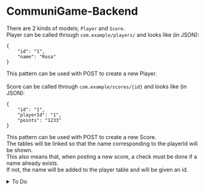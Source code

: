 # CommuniGame-Backend

There are 2 kinds of models; `Player` and `Score`. <br>
Player can be called through `com.example/players/` and looks like (in JSON): 
````
{
    "id": "1",
    "name": "Rosa"
}
````
This pattern can be used with POST to create a new Player.<br>
<br>
Score can be called through `com.example/scores/{id}` and looks like (in JSON):
````
{
    "id": "1",
    "playerId": "1",
    "points": "1233"
}
````
This pattern can be used with POST to create a new Score.<br>
The tables will be linked so that the name corresponding to the playerId will be shown.<br>
This also means that, when posting a new score, a check must be done if a name already exists.<br>
If not, the name will be added to the player table and will be given an id.<br>

<details>
<summary>To Do</summary>
* 
</details>